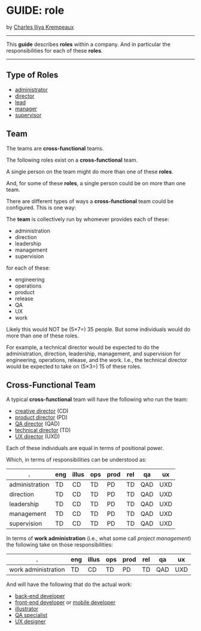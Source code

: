 # GUIDE: role

by [Charles Iliya Krempeaux](http://changelog.ca/)

---

This **guide** describes **roles** within a company.
And in particular the responsibilities for each of these **roles**.

---

## Type of Roles

* [administrator](role/administrator/README.md)
* [director](role/director/README.md)
* [lead](role/lead/README.md)
* [manager](role/manager/README.md)
* [supervisor](role/supervisor/README.md)

## Team

The teams are **cross-functional** teams.

The following roles exist on a **cross-functional** team.

A single person on the team might do more than one of these **roles**.

And, for some of these **roles**, a single person could be on more than one team.

There are different types of ways a **cross-functional** team could be configured.
This is one way:

The **team** is collectively run by whomever provides each of these:

* administration
* direction
* leadership
* management
* supervision

for each of these:

* engineering
* operations
* product
* release
* QA
* UX
* work

Likely this would NOT be (5×7=) 35 people.
But some individuals would do more than one of these roles.

For example, a technical director would be expected to do the administration, direction, leadership, management, and supervision for engineering, operations, release, and the work. I.e., the technical director would be expected to take on (5×3=) 15 of these roles.

## Cross-Functional Team

A typical **cross-functional** team will have the following who run the team:

* [creative director](role/creative_director/README.md) (CD)
* [product director](role/product_director/README.md) (PD)
* [QA director](role/qa_director/README.md) (QAD)
* [technical director](role/technical_director/README.md) (TD)
* [UX director](role/ux_director/README.md) (UXD)

Each of these individuals are equal in terms of positional power.

Which, in terms of responsibilities can be understood as:

| .              | eng | illus | ops | prod | rel | qa  | ux  |
|----------------|-----|-------|-----|------|-----|-----|-----|
| administration | TD  | CD    | TD  | PD   | TD  | QAD | UXD |
| direction      | TD  | CD    | TD  | PD   | TD  | QAD | UXD |
| leadership     | TD  | CD    | TD  | PD   | TD  | QAD | UXD |
| management     | TD  | CD    | TD  | PD   | TD  | QAD | UXD |
| supervision    | TD  | CD    | TD  | PD   | TD  | QAD | UXD |

In terms of **work administration** (i.e., what some call _project management_) the following take on those responsibilities:

| .                   | eng | illus | ops | prod | rel | qa  | ux  | 
|---------------------|-----|-------|-----|------|-----|-----|-----|
| work administration | TD  | CD    | TD  | PD   | TD  | QAD | UXD |

And will have the following that do the actual work:

* [back-end developer](role/back-end_developer/README.md)
* [front-end developer](role/front-end_developer/README.md) or [mobile developer](role/mobile_developer/README.md)
* [illustrator](role/illustrator/README.md)
* [QA specialist](role/qa_specialist/README.md)
* [UX designer](role/ux_designer/README.md)

